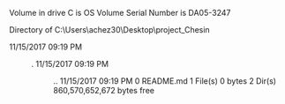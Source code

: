  Volume in drive C is OS
 Volume Serial Number is DA05-3247

 Directory of C:\Users\achez30\Desktop\project_Chesin

11/15/2017  09:19 PM    <DIR>          .
11/15/2017  09:19 PM    <DIR>          ..
11/15/2017  09:19 PM                 0 README.md
               1 File(s)              0 bytes
               2 Dir(s)  860,570,652,672 bytes free
